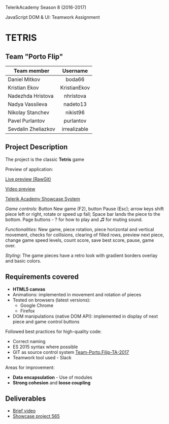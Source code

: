 TelerikAcademy Season 8 (2016-2017)

JavaScript DOM & UI: Teamwork Assignment

# TETRIS

## Team "Porto Flip"

| Team member         | Username     |
| -------------       | :------:     |
| Daniel Mitkov       | boda66       |
| Kristian Ekov       | KristianEkov |
| Nadezhda Hristova   | nhristova    |
| Nadya Vassileva     | nadeto13     |
| Nikolay Stanchev    | nikist96     |
| Pavel Purlantov     | purlantov    |
| Sevdalin Zheliazkov | irrealizable |

##   Project Description

The project is the classic **Tetris** game

Preview of application:

[Live preview (RawGit)](https://rawgit.com/purlantov/Team-Porto.Flip-TA-2017/master/Tetris_v2/index.html)

[Video preview](https://youtu.be/zP8cKTIhWFg)

[Telerik Academy Showcase System](http://best.telerikacademy.com/projects/565/Tetris)

*Game controls:* Button New game (F2), button Pause (Esc); arrow keys shift piece left or right, rotate or speed up fall; Space bar lands the piece to the bottom. Page buttons - ? for how to play and ♫ for muting sound.

*Functionalities:* New game, piece rotation, piece horizontal and vertical movement, checks for collisions, clearing of filled rows, preview next piece, change game speed levels, count score, save best score,  pause, game over.

*Styling:* The game pieces have a retro look with gradient borders overlay and basic colors.

##  Requirements covered

- **HTML5 canvas**
- Animations: implemented in movement and rotation of pieces
- Tested on browsers (latest versions):
    - Google Chrome
    - Firefox
-   DOM manipulations (native DOM API): implemented in display of next piece and game control buttons



Followed best practices for high-quality code:

-   Correct naming
-   ES 2015 syntax where possible
-   GIT as source control system [Team-Porto.Filip-TA-2017](https://github.com/purlantov/Team-Porto.Flip-TA-2017/tree/master/Tetris_v2)
-   Teamwork tool used - Slack

Areas for improvement:
-   **Data encapsulation** -   Use of modules
-   **Strong cohesion** and **loose coupling**

##  Deliverables

-   [Brief video](https://youtu.be/zP8cKTIhWFg)
-   [Showcase project 565](http://best.telerikacademy.com/projects/565/Tetris)
